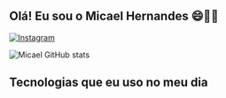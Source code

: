 
## Olá! Eu sou o Micael Hernandes 😄👋🏻

[![Instagram](https://img.shields.io/badge/Instagram-E4405F?style=for-the-badge&logo=instagram&logoColor=white)](https://www.instagram.com/o_hernandes_s/)

![Micael GitHub stats](https://github-readme-stats.vercel.app/api?username=micaelhernandes&show_icons=true&theme=radical)

## Tecnologias que eu uso no meu dia

<div style="display: inline_block"><br/>
  <img align="center" alt="" src="https://img.shields.io/badge/HTML5-E34F26?style=for-the-badge&logo=html5&logoColor=white">
  <img align="center" alt="" src="https://img.shields.io/badge/PHP-777BB4?style=for-the-badge&logo=php&logoColor=white">
  <img align="center" alt="" src="https://img.shields.io/badge/JavaScript-F7DF1E?style=for-the-badge&logo=javascript&logoColor=black">
  <img align="center" alt="" src="https://img.shields.io/badge/Laravel-FF2D20?style=for-the-badge&logo=laravel&logoColor=white">
  <img align="center" alt="" src="https://img.shields.io/badge/MySQL-00000F?style=for-the-badge&logo=mysql&logoColor=white">
</div>
